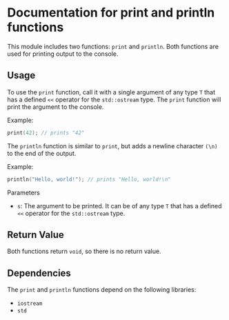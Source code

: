 # Documentation for print and println functions

This module includes two functions: `print` and `println`. Both functions are used for printing output to the console.

## Usage

To use the `print` function, call it with a single argument of any type `T` that has a defined `<<` operator for the `std::ostream` type. The `print` function will print the argument to the console.

Example:

```cpp
print(42); // prints "42"
```

The `println` function is similar to `print`, but adds a newline character `(\n)` to the end of the output.

Example:

```cpp
println("Hello, world!"); // prints "Hello, world!\n"
```

Parameters

-   `s`: The argument to be printed. It can be of any type `T` that has a defined `<<` operator for the `std::ostream` type.

## Return Value

Both functions return `void`, so there is no return value.

## Dependencies

The `print` and `println` functions depend on the following libraries:

-   `iostream`
-   `std`
